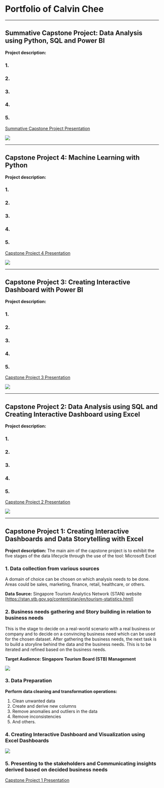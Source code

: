 # Portfolio of Calvin Chee

---
## Summative Capstone Project: Data Analysis using Python, SQL and Power BI

**Project description:**

### 1.

### 2.

### 3.

### 4.

### 5.

[Summative Capstone Project Presentation](/pdf/Summative_Capstone_Presentation.pdf)

<img src="images/Summative_Capstone_Screenshot.PNG"/>

---
## Capstone Project 4: Machine Learning with Python

**Project description:**

### 1.

### 2.

### 3.

### 4.

### 5.

[Capstone Project 4 Presentation](/pdf/Capstone_Project_4_Presentation.pdf)

<img src="images/Capstone_4_Screenshot.PNG"/>

---
## Capstone Project 3: Creating Interactive Dashboard with Power BI

**Project description:**

### 1.

### 2.

### 3.

### 4.

### 5.

[Capstone Project 3 Presentation](/pdf/Capstone_Project_3_Presentation.pdf)

<img src="images/Capstone_3_Dashboards.PNG"/>

---
## Capstone Project 2: Data Analysis using SQL and Creating Interactive Dashboard using Excel

**Project description:**

### 1.

### 2.

### 3.

### 4.

### 5.

[Capstone Project 2 Presentation](/pdf/Capstone_Project_2_Presentation.pdf)

<img src="images/Capstone_Project_2_Dashboard.PNG"/>

---
## Capstone Project 1: Creating Interactive Dashboards and Data Storytelling with Excel

**Project description:** The main aim of the capstone project is to exhibit the five stages of the data lifecycle through the use of the tool: Microsoft Excel

### 1. Data collection from various sources

A domain of choice can be chosen on which analysis needs to be done. Areas could be sales, marketing, finance, retail, healthcare, or others.

**Data Source:** Singapore Tourism Analytics Network (STAN) website [https://stan.stb.gov.sg/content/stan/en/tourism-statistics.html]

### 2. Business needs gathering and Story building in relation to business needs

This is the stage to decide on a real-world scenario with a real business or company and to decide on a convincing business need which can be used for the chosen dataset. After gathering the business needs, the next task is to build a storyline behind the data and the business needs. This is to be iterated and refined based on the business needs.

**Target Audience: Singapore Tourism Board (STB) Management** 

<img src="images/STB_Problem_Statement_and_Business_needs.PNG"/>

### 3. Data Preparation 

**Perform data cleaning and transformation operations:** 
1. Clean unwanted data
2. Create and derive new columns
3. Remove anomalies and outliers in the data
4. Remove inconsistencies
5. And others.

### 4. Creating Interactive Dashboard and Visualization using Excel Dashboards

<img src="images/Capstone_Project_1_Dashboard.PNG"/>

### 5. Presenting to the stakeholders and Communicating insights derived based on decided business needs

[Capstone Project 1 Presentation](/pdf/Capstone_Project_1_Presentation.pdf)



